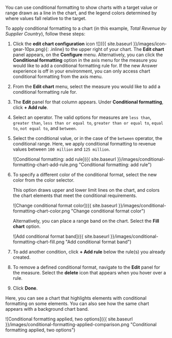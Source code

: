 You can use conditional formatting to show charts with a target value or range drawn as a line in the chart, and the legend colors determined by where values fall relative to the target.

To apply conditional formatting to a chart (in this example, _Total Revenue by Supplier Country_), follow these steps:

1. Click the **edit chart configuration** icon ![]({{ site.baseurl }}/images/icon-gear-10px.png){: .inline} to the upper right of your chart. The **Edit chart** panel appears, on the **Configure** menu. Alternatively, you can click the **Conditional formatting** option in the axis menu for the measure you would like to add a conditional formatting rule for. If the new Answer experience is off in your environment, you can only access chart conditional formatting from the axis menu.

2. From the **Edit chart** menu, select the measure you would like to add a conditional formatting rule for.

3. The **Edit** panel for that column appears. Under **Conditional formatting**, click **+ Add rule**.

4. Select an operator. The valid options for measures are `less than`, `greater than`, `less than or equal to`, `greater than or equal to`, `equal to`, `not equal to`, and `between`.

4. Select the conditional value, or in the case of the `between` operator, the conditional range. Here, we apply conditional formatting to revenue values between `100 million` and `125 million`.

    ![Conditional formatting: add rule]({{ site.baseurl }}/images/conditional-formatting-chart-add-rule.png "Conditional formatting: add rule")

5. To specify a different color of the conditional format, select the new color from the color selector.

   This option draws upper and lower limit lines on the chart, and colors the chart elements that meet the conditional requirements.

   ![Change conditional format color]({{ site.baseurl }}/images/conditional-formatting-chart-color.png "Change conditional format color")

   Alternatively, you can place a range band on the chart. Select the **Fill chart** option.

   ![Add conditional format band]({{ site.baseurl }}/images/conditional-formatting-chart-fill.png "Add conditional format band")

6. To add another condition, click **+ Add rule** below the rule(s) you already created.

7.  To remove a defined conditional format, navigate to the **Edit** panel for the measure. Select the **delete** icon that appears when you hover over a rule.

8.  Click **Done**.

Here, you can see a chart that highlights elements with conditional formatting on some elements. You can also see how the same chart appears with a background chart band.    

![Conditional formatting applied, two options]({{ site.baseurl }}/images/conditional-formatting-applied-comparison.png "Conditional formatting applied, two options")
